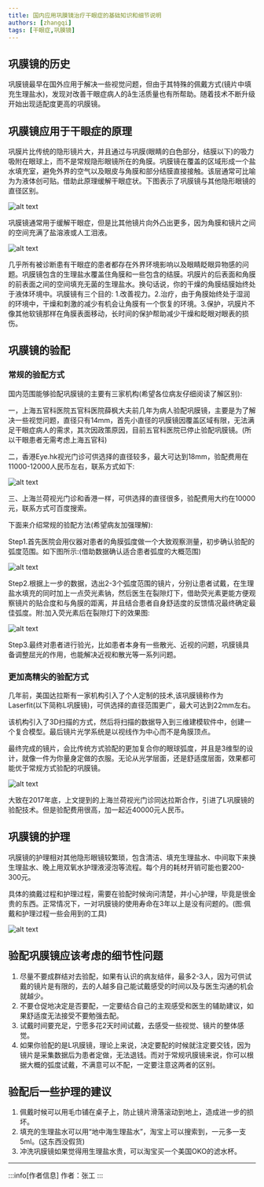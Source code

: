 ```yaml
---
title: 国内应用巩膜镜治疗干眼症的基础知识和细节说明
authors: [zhangqi]
tags: [干眼症,巩膜镜]
---
```


## 巩膜镜的历史

巩膜镜最早在国外应用于解决一些视觉问题，但由于其特殊的佩戴方式(镜片中填充生理盐水)，发现对改善干眼症病人的å生活质量也有所帮助。随着技术不断升级开始出现适配度更高的巩膜镜。

## 巩膜镜应用于干眼症的原理

巩膜片比传统的隐形镜片大，并且通过与巩膜(眼睛的白色部分，结膜以下)的吸力吸附在眼球上，而不是常规隐形眼镜所在的角膜。巩膜镜在覆盖的区域形成一个盐水填充室，避免外界的空气以及眼皮与角膜和部分结膜直接接触。该层通常可比喻为为液体创可贴。借助此原理缓解干眼症状。下图表示了巩膜镜与其他隐形眼镜的直径区别。

![alt text](/blog/assets/2018-07-25-国内应用巩膜镜治疗干眼症的基础知识和细节说明-1.png)

巩膜镜通常用于缓解干眼症，但是比其他镜片向外凸出更多，因为角膜和镜片之间的空间充满了盐溶液或人工泪液。

![alt text](/blog/assets/2018-07-25-国内应用巩膜镜治疗干眼症的基础知识和细节说明-2.png)

几乎所有被诊断患有干眼症的患者都存在外界环境影响以及眼睛眨眼异物感的问题。巩膜镜包含的生理盐水覆盖住角膜和一些包含的结膜。巩膜片的后表面和角膜的前表面之间的空间填充无菌的生理盐水。换句话说，你的干燥的角膜结膜始终处于液体环境中。巩膜镜有三个目的: 1.改善视力。2.治疗，由于角膜始终处于湿润的环境中，干燥和刺激的减少有机会让角膜有一个恢复的环境。3.保护，巩膜片不像其他软镜那样在角膜表面移动，长时间的保护帮助减少干燥和眨眼对眼表的损伤。

## 巩膜镜的验配

### 常规的验配方式

国内范围能够验配巩膜镜的主要有三家机构(希望各位病友仔细阅读了解区别):

一，上海五官科医院五官科医院薛枫大夫前几年为病人验配巩膜镜，主要是为了解决一些视觉问题，直径只有14mm，首先小直径的巩膜镜因覆盖区域有限，无法满足干眼症病人的需求，其次因政策原因，目前五官科医院已停止验配巩膜镜。(所以干眼患者无需考虑上海五官科)

二，香港Eye.hk视光门诊可供选择的直径较多，最大可达到18mm，验配费用在11000-12000人民币左右，联系方式如下:

![alt text](/blog/assets/2018-07-25-国内应用巩膜镜治疗干眼症的基础知识和细节说明-3.png)

三、上海兰荷视光门诊和香港一样，可供选择的直径很多，验配费用大约在10000元，联系方式可百度搜索。

下面来介绍常规的验配方法(希望病友加强理解):

Step1.首先医院会用仪器对患者的角膜弧度做一个大致观察测量，初步确认验配的弧度范围。如下图所示:(借助数据确认适合患者弧度的大概范围)

![alt text](/blog/assets/2018-07-25-国内应用巩膜镜治疗干眼症的基础知识和细节说明-4.png)

Step2.根据上一步的数据，选出2-3个弧度范围的镜片，分别让患者试戴，在生理盐水填充的同时加上一点荧光素钠，然后医生在裂隙灯下，借助荧光素更能方便观察镜片的贴合度和与角膜的距离，并且结合患者自身舒适度的反馈情况最终确定最佳弧度。附:加入荧光素后在裂隙灯下的效果图:

![alt text](/blog/assets/2018-07-25-国内应用巩膜镜治疗干眼症的基础知识和细节说明-5.png)

Step3.最终对患者进行验光，比如患者本身有一些散光、近视的问题，巩膜镜具备调整屈光的作用，也能解决近视和散光等一系列问题。

### 更加高精尖的验配方式

几年前，美国达拉斯有一家机构引入了个人定制的技术,该巩膜镜称作为Laserfit(以下简称L巩膜镜)，可供选择的直径范围更广，最大可达到22mm左右。

该机构引入了3D扫描的方式，然后将扫描的数据导入到三维建模软件中，创建一个复合模型。最后镜片光学系统是以视线作为中心而不是角膜顶点。

最终完成的镜片，会比传统方式验配的更加复合你的眼球弧度，并且是3维型的设计，就像一件为你量身定做的衣服。无论从光学层面，还是舒适度层面，效果都可能优于常规方式验配的巩膜镜。

![alt text](/blog/assets/2018-07-25-国内应用巩膜镜治疗干眼症的基础知识和细节说明-6.png)

大致在2017年底，上文提到的上海兰荷视光门诊同达拉斯合作，引进了L巩膜镜的验配技术。但是验配费用很高，加一起近40000元人民币。

## 巩膜镜的护理

巩膜镜的护理相对其他隐形眼镜较繁琐，包含清洁、填充生理盐水、中间取下来换生理盐水、晚上用双氧水护理液浸泡等流程。每个月的耗材开销可能也要200-300元。

具体的摘戴过程和护理过程，需要在验配时候询问清楚，并小心护理，毕竟是很金贵的东西。正常情况下，一对巩膜镜的使用寿命在3年以上是没有问题的。(图:佩戴和护理过程一些会用到的工具)

![alt text](/blog/assets/2018-07-25-国内应用巩膜镜治疗干眼症的基础知识和细节说明-7.png)

## 验配巩膜镜应该考虑的细节性问题

1. 尽量不要成群结对去验配，如果有认识的病友结伴，最多2-3人，因为可供试戴的镜片是有限的，去的人越多自己能试戴感受的时间以及与医生沟通的机会就越少。
2. 不要仓促地决定是否要配，一定要结合自己的主观感受和医生的辅助建议，如果舒适度无法接受不要勉强去配。
3. 试戴时间要充足，宁愿多花2天时间试戴，去感受一些视觉、镜片的整体感觉。
4. 如果你验配的是L巩膜镜，理论上来说，决定要配的时候就注定要交钱，因为镜片是采集数据后为患者定做，无法退钱。而对于常规巩膜镜来说，你可以根据大概的弧度试戴，不满意可以不配，一定要注意这两者的区别。

## 验配后一些护理的建议

1. 佩戴时候可以用毛巾铺在桌子上，防止镜片滑落滚动到地上，造成进一步的损坏。
2. 填充的生理盐水可以用“地中海生理盐水”，淘宝上可以搜索到，一元多一支5ml。(这东西没假货)
3. 冲洗巩膜镜如果觉得用生理盐水贵，可以淘宝买一个美国OKO的滤水杯。

---

:::info[作者信息]
作者：张工
:::
